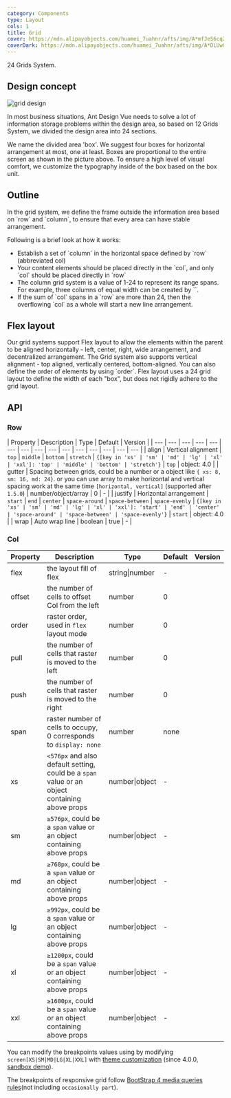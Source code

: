 ```yaml
---
category: Components
type: Layout
cols: 1
title: Grid
cover: https://mdn.alipayobjects.com/huamei_7uahnr/afts/img/A*mfJeS6cqZrEAAAAAAAAAAAAADrJ8AQ/original
coverDark: https://mdn.alipayobjects.com/huamei_7uahnr/afts/img/A*DLUwQ4B2_zQAAAAAAAAAAAAADrJ8AQ/original
---
```


24 Grids System.

## Design concept

<div class="grid-demo">
  <img src="https://gw.alipayobjects.com/zos/bmw-prod/9189c9ef-c601-40dc-9960-c11dbb681888.svg" alt="grid design" />
</div>

In most business situations, Ant Design Vue needs to solve a lot of information storage problems within the design area, so based on 12 Grids System, we divided the design area into 24 sections.

We name the divided area 'box'. We suggest four boxes for horizontal arrangement at most, one at least. Boxes are proportional to the entire screen as shown in the picture above. To ensure a high level of visual comfort, we customize the typography inside of the box based on the box unit.

## Outline

In the grid system, we define the frame outside the information area based on \`row\` and \`column\`, to ensure that every area can have stable arrangement.

Following is a brief look at how it works:

- Establish a set of \`column\` in the horizontal space defined by \`row\` (abbreviated col)
- Your content elements should be placed directly in the \`col\`, and only \`col\` should be placed directly in \`row\`
- The column grid system is a value of 1-24 to represent its range spans. For example, three columns of equal width can be created by \`<a-col :span="8" />\`.
- If the sum of \`col\` spans in a \`row\` are more than 24, then the overflowing \`col\` as a whole will start a new line arrangement.

## Flex layout

Our grid systems support Flex layout to allow the elements within the parent to be aligned horizontally - left, center, right, wide arrangement, and decentralized arrangement. The Grid system also supports vertical alignment - top aligned, vertically centered, bottom-aligned. You can also define the order of elements by using \`order\`. Flex layout uses a 24 grid layout to define the width of each "box", but does not rigidly adhere to the grid layout.

## API

### Row

| Property | Description | Type | Default | Version |
| --- | --- | --- | --- | --- | --- | --- | --- | --- | --- | --- | --- | --- | --- | --- |
| align | Vertical alignment | `top` \| `middle` \| `bottom` \| `stretch` \| `{[key in 'xs' | 'sm' | 'md' | 'lg' | 'xl' | 'xxl']: 'top' | 'middle' | 'bottom' | 'stretch'}` | `top` | object: 4.0 |
| gutter | Spacing between grids, could be a number or a object like `{ xs: 8, sm: 16, md: 24}`. or you can use array to make horizontal and vertical spacing work at the same time `[horizontal, vertical]` (supported after `1.5.0`) | number/object/array | 0 | - |
| justify | Horizontal arrangement | `start` \| `end` \| `center` \| `space-around` \| `space-between` \| `space-evenly` \| `{[key in 'xs' | 'sm' | 'md' | 'lg' | 'xl' | 'xxl']: 'start' | 'end' | 'center' | 'space-around' | 'space-between' | 'space-evenly'}` | `start` | object: 4.0 |
| wrap | Auto wrap line | boolean | true | - |

### Col

| Property | Description | Type | Default | Version |
| --- | --- | --- | --- | --- |
| flex | the layout fill of flex | string\|number | - |
| offset | the number of cells to offset Col from the left | number | 0 |
| order | raster order, used in `flex` layout mode | number | 0 |
| pull | the number of cells that raster is moved to the left | number | 0 |
| push | the number of cells that raster is moved to the right | number | 0 |
| span | raster number of cells to occupy, 0 corresponds to `display: none` | number | none |
| xs | `<576px` and also default setting, could be a `span` value or an object containing above props | number\|object | - |
| sm | `≥576px`, could be a `span` value or an object containing above props | number\|object | - |
| md | `≥768px`, could be a `span` value or an object containing above props | number\|object | - |
| lg | `≥992px`, could be a `span` value or an object containing above props | number\|object | - |
| xl | `≥1200px`, could be a `span` value or an object containing above props | number\|object | - |
| xxl | `≥1600px`, could be a `span` value or an object containing above props | number\|object | - |

You can modify the breakpoints values using by modifying `screen[XS|SM|MD|LG|XL|XXL]` with [theme customization](/docs/vue/customize-theme) (since 4.0.0, [sandbox demo](https://codesandbox.io/s/usebreakpoint-hook-ant-design-vue-4-0-0-beta-4-forked-n2k1sy?file=/src/demo.vue)).

The breakpoints of responsive grid follow [BootStrap 4 media queries rules](https://getbootstrap.com/docs/4.0/layout/overview/#responsive-breakpoints)(not including `occasionally part`).
